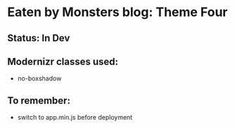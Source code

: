 # Eaten by Monsters blog: Theme Four

## Status: In Dev

## Modernizr classes used:
* no-boxshadow

## To remember:
* switch to app.min.js before deployment